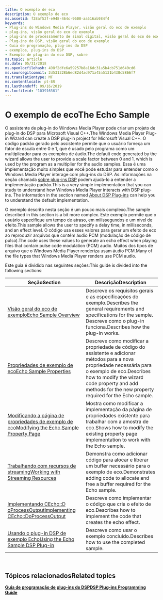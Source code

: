```yaml
---
title: O exemplo de eco
description: O exemplo de eco
ms.assetid: f28af52f-e948-464c-9600-aa516ab984f4
keywords:
- Plug-ins do Windows Media Player, visão geral do eco de exemplo
- plug-ins, visão geral do eco de exemplo
- plug-ins de processamento de sinal digital, visão geral do eco de exemplo
- Plug-ins do DSP, visão geral do eco de exemplo
- Guia de programação, plug-ins do DSP
- exemplos, plug-ins do DSP
- Exemplo de plug-in do eco DSP, sobre
ms.topic: article
ms.date: 05/31/2018
ms.openlocfilehash: 498f2dfe6a59257b8a16dc31a5b4cb751d649cd6
ms.sourcegitcommit: 2d531328b6ed82d4ad971a45a5131b430c5866f7
ms.translationtype: MT
ms.contentlocale: pt-BR
ms.lasthandoff: 09/16/2019
ms.locfileid: "103916361"
---
```

# <a name="the-echo-sample"></a><span data-ttu-id="77d41-110">O exemplo de eco</span><span class="sxs-lookup"><span data-stu-id="77d41-110">The Echo Sample</span></span>

<span data-ttu-id="77d41-111">O assistente de plug-in do Windows Media Player pode criar um projeto de plug-in do DSP para Microsoft Visual C++.</span><span class="sxs-lookup"><span data-stu-id="77d41-111">The Windows Media Player Plug-in Wizard can create a DSP plug-in project for Microsoft Visual C++.</span></span> <span data-ttu-id="77d41-112">O código padrão gerado pelo assistente permite que o usuário forneça um fator de escala entre 0 e 1, que é usado pelo programa como um multiplicador para os exemplos de áudio.</span><span class="sxs-lookup"><span data-stu-id="77d41-112">The default code generated by the wizard allows the user to provide a scale factor between 0 and 1, which is used by the program as a multiplier for the audio samples.</span></span> <span data-ttu-id="77d41-113">Essa é uma implementação muito simples que você pode estudar para entender como o Windows Media Player interage com plug-ins do DSP. As informações na seção chamada [sobre plug-ins DSP](about-dsp-plug-ins.md) podem ajudá-lo a entender a implementação padrão.</span><span class="sxs-lookup"><span data-stu-id="77d41-113">This is a very simple implementation that you can study to understand how Windows Media Player interacts with DSP plug-ins. The information in the section named [About DSP Plug-ins](about-dsp-plug-ins.md) can help you to understand the default implementation.</span></span>

<span data-ttu-id="77d41-114">O exemplo descrito nesta seção é um pouco mais complexo.</span><span class="sxs-lookup"><span data-stu-id="77d41-114">The sample described in this section is a bit more complex.</span></span> <span data-ttu-id="77d41-115">Este exemplo permite que o usuário especifique um tempo de atraso, em milissegundos e um nível de efeito.</span><span class="sxs-lookup"><span data-stu-id="77d41-115">This sample allows the user to specify a delay time, in milliseconds, and an effect level.</span></span> <span data-ttu-id="77d41-116">O código usa esses valores para gerar um efeito de eco ao reproduzir arquivos que contêm áudio PCM (modulação de código de pulso).</span><span class="sxs-lookup"><span data-stu-id="77d41-116">The code uses these values to generate an echo effect when playing files that contain pulse code modulation (PCM) audio.</span></span> <span data-ttu-id="77d41-117">Muitos dos tipos de arquivo que o Windows Media Player renderiza usam áudio PCM.</span><span class="sxs-lookup"><span data-stu-id="77d41-117">Many of the file types that Windows Media Player renders use PCM audio.</span></span>

<span data-ttu-id="77d41-118">Este guia é dividido nas seguintes seções:</span><span class="sxs-lookup"><span data-stu-id="77d41-118">This guide is divided into the following sections:</span></span>



| <span data-ttu-id="77d41-119">Seção</span><span class="sxs-lookup"><span data-stu-id="77d41-119">Section</span></span>                                                                                | <span data-ttu-id="77d41-120">Descrição</span><span class="sxs-lookup"><span data-stu-id="77d41-120">Description</span></span>                                                                                                         |
|----------------------------------------------------------------------------------------|---------------------------------------------------------------------------------------------------------------------|
| [<span data-ttu-id="77d41-121">Visão geral do eco de exemplo</span><span class="sxs-lookup"><span data-stu-id="77d41-121">Echo Sample Overview</span></span>](echo-sample-overview.md)                                       | <span data-ttu-id="77d41-122">Descreve os requisitos gerais e as especificações do exemplo.</span><span class="sxs-lookup"><span data-stu-id="77d41-122">Describes the general requirements and specifications for the sample.</span></span> <span data-ttu-id="77d41-123">Descreve como o plug-in funciona.</span><span class="sxs-lookup"><span data-stu-id="77d41-123">Describes how the plug-in works.</span></span>              |
| [<span data-ttu-id="77d41-124">Propriedades de exemplo de eco</span><span class="sxs-lookup"><span data-stu-id="77d41-124">Echo Sample Properties</span></span>](echo-sample-properties.md)                                   | <span data-ttu-id="77d41-125">Descreve como modificar a propriedade de código do assistente e adicionar métodos para a nova propriedade necessária para o exemplo de eco.</span><span class="sxs-lookup"><span data-stu-id="77d41-125">Describes how to modify the wizard code property and add methods for the new property required for the Echo sample.</span></span> |
| [<span data-ttu-id="77d41-126">Modificando a página de propriedades de exemplo de eco</span><span class="sxs-lookup"><span data-stu-id="77d41-126">Modifying the Echo Sample Property Page</span></span>](modifying-the-echo-sample-property-page.md) | <span data-ttu-id="77d41-127">Mostra como modificar a implementação da página de propriedades existente para trabalhar com a amostra de eco.</span><span class="sxs-lookup"><span data-stu-id="77d41-127">Shows how to modify the existing property page implementation to work with the Echo sample.</span></span>                         |
| [<span data-ttu-id="77d41-128">Trabalhando com recursos de streaming</span><span class="sxs-lookup"><span data-stu-id="77d41-128">Working with Streaming Resources</span></span>](working-with-streaming-resources.md)               | <span data-ttu-id="77d41-129">Demonstra como adicionar código para alocar e liberar um buffer necessário para o exemplo de eco.</span><span class="sxs-lookup"><span data-stu-id="77d41-129">Demonstrates adding code to allocate and free a buffer required for the Echo sample.</span></span>                                |
| [<span data-ttu-id="77d41-130">Implementando CEcho::D oProcessOutput</span><span class="sxs-lookup"><span data-stu-id="77d41-130">Implementing CEcho::DoProcessOutput</span></span>](implementing-cecho--doprocessoutput.md)         | <span data-ttu-id="77d41-131">Descreve como implementar o código que cria o efeito de eco.</span><span class="sxs-lookup"><span data-stu-id="77d41-131">Describes how to implement the code that creates the echo effect.</span></span>                                                   |
| [<span data-ttu-id="77d41-132">Usando o plug-in DSP de exemplo Echo</span><span class="sxs-lookup"><span data-stu-id="77d41-132">Using the Echo Sample DSP Plug-in</span></span>](using-the-echo-sample-dsp-plug-in.md)             | <span data-ttu-id="77d41-133">Descreve como usar o exemplo concluído.</span><span class="sxs-lookup"><span data-stu-id="77d41-133">Describes how to use the completed sample.</span></span>                                                                          |



 

## <a name="related-topics"></a><span data-ttu-id="77d41-134">Tópicos relacionados</span><span class="sxs-lookup"><span data-stu-id="77d41-134">Related topics</span></span>

<dl> <dt>

[<span data-ttu-id="77d41-135">**Guia de programação de plug-ins do DSP**</span><span class="sxs-lookup"><span data-stu-id="77d41-135">**DSP Plug-ins Programming Guide**</span></span>](dsp-plug-ins-programming-guide.md)
</dt> </dl>

 

 




